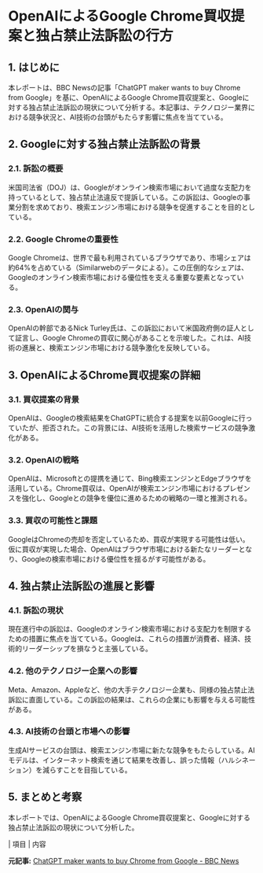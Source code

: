 # OpenAIによるGoogle Chrome買収提案と独占禁止法訴訟の行方

## 1. はじめに

本レポートは、BBC Newsの記事「ChatGPT maker wants to buy Chrome from Google」を基に、OpenAIによるGoogle Chrome買収提案と、Googleに対する独占禁止法訴訟の現状について分析する。本記事は、テクノロジー業界における競争状況と、AI技術の台頭がもたらす影響に焦点を当てている。

## 2. Googleに対する独占禁止法訴訟の背景

### 2.1. 訴訟の概要

米国司法省（DOJ）は、Googleがオンライン検索市場において過度な支配力を持っているとして、独占禁止法違反で提訴している。この訴訟は、Googleの事業分割を求めており、検索エンジン市場における競争を促進することを目的としている。

### 2.2. Google Chromeの重要性

Google Chromeは、世界で最も利用されているブラウザであり、市場シェアは約64%を占めている（Similarwebのデータによる）。この圧倒的なシェアは、Googleのオンライン検索市場における優位性を支える重要な要素となっている。

### 2.3. OpenAIの関与

OpenAIの幹部であるNick Turley氏は、この訴訟において米国政府側の証人として証言し、Google Chromeの買収に関心があることを示唆した。これは、AI技術の進展と、検索エンジン市場における競争激化を反映している。

## 3. OpenAIによるChrome買収提案の詳細

### 3.1. 買収提案の背景

OpenAIは、Googleの検索結果をChatGPTに統合する提案を以前Googleに行っていたが、拒否された。この背景には、AI技術を活用した検索サービスの競争激化がある。

### 3.2. OpenAIの戦略

OpenAIは、Microsoftとの提携を通じて、Bing検索エンジンとEdgeブラウザを活用している。Chrome買収は、OpenAIが検索エンジン市場におけるプレゼンスを強化し、Googleとの競争を優位に進めるための戦略の一環と推測される。

### 3.3. 買収の可能性と課題

GoogleはChromeの売却を否定しているため、買収が実現する可能性は低い。仮に買収が実現した場合、OpenAIはブラウザ市場における新たなリーダーとなり、Googleの検索市場における優位性を揺るがす可能性がある。

## 4. 独占禁止法訴訟の進展と影響

### 4.1. 訴訟の現状

現在進行中の訴訟は、Googleのオンライン検索市場における支配力を制限するための措置に焦点を当てている。Googleは、これらの措置が消費者、経済、技術的リーダーシップを損なうと主張している。

### 4.2. 他のテクノロジー企業への影響

Meta、Amazon、Appleなど、他の大手テクノロジー企業も、同様の独占禁止法訴訟に直面している。この訴訟の結果は、これらの企業にも影響を与える可能性がある。

### 4.3. AI技術の台頭と市場への影響

生成AIサービスの台頭は、検索エンジン市場に新たな競争をもたらしている。AIモデルは、インターネット検索を通じて結果を改善し、誤った情報（ハルシネーション）を減らすことを目指している。

## 5. まとめと考察

本レポートでは、OpenAIによるGoogle Chrome買収提案と、Googleに対する独占禁止法訴訟の現状について分析した。

| 項目 | 内容 

**元記事:** [ChatGPT maker wants to buy Chrome from Google - BBC News](https://www.bbc.co.uk/news/articles/c1dr6neg766o)